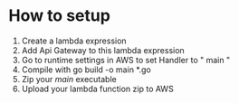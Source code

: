 # How to setup

1. Create a lambda expression
2. Add Api Gateway to this lambda expression
3. Go to runtime settings in AWS to set Handler to " main "
4. Compile with 
	go build -o main *.go 
5. Zip your *main* executable 
6. Upload your lambda function zip to AWS
